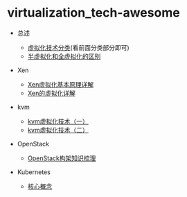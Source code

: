 # virtualization_tech-awesome
* 总述
  * [虚拟化技术分类](http://blog.51cto.com/hmtk520/2095211)(看前面分类部分即可)
  * [半虚拟化和全虚拟化的区别](https://blog.csdn.net/qiqijianglu/article/details/14451809)
* Xen
  * [Xen虚拟化基本原理详解](https://www.cnblogs.com/sddai/p/5931201.html)
  * [Xen的虚拟化详解](https://www.cnblogs.com/miachel-zheng/p/7067421.html)
* kvm
  * [kvm虚拟化技术（一）](https://blog.csdn.net/CaroLjy/article/details/79804432)
  * [kvm虚拟化技术（二）](https://blog.csdn.net/CaroLjy/article/details/79804521)
* OpenStack
  * [OpenStack构架知识梳理](https://www.cnblogs.com/kevingrace/p/5733508.html)

* Kubernetes
  * [核心概念](http://www.dockone.io/article/932)
